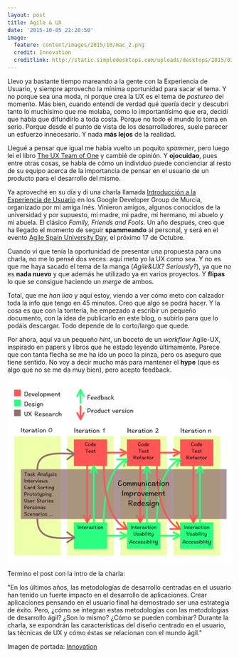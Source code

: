 ```yaml
---
layout: post
title: Agile & UX
date: '2015-10-05 21:20:50'
image:
  feature: content/images/2015/10/mac_2.png
  credit: Innovation
  creditlink: http://static.simpledesktops.com/uploads/desktops/2015/03/27/1.png
---
```


Llevo ya bastante tiempo mareando a la gente con la Experiencia de Usuario, y siempre aprovecho la mínima oportunidad para sacar el tema. Y no porque sea una moda, ni porque crea la UX es el tema de *postureo* del momento. Más bien, cuando entendí de verdad qué quería decir y descubrí tanto lo muchísimo que me molaba, como lo importantísimo que era, decidí que había que difundirlo a toda costa. Porque no todo el mundo lo toma en serio. Porque desde el punto de vista de los desarrolladores, suele parecer un esfuerzo innecesario. Y nada **más lejos** de la realidad.

Llegué a pensar que igual me había vuelto un poquito *spammer*, pero luego leí el libro [The UX Team of One](http://www.amazon.com/The-User-Experience-Team-One/dp/1933820187) y cambié de opinión. Y **ojocuidao**, pues entre otras cosas, se habla de cómo un individuo puede concienciar al resto de su equipo acerca de la importancia de pensar en el usuario de un producto para el desarrollo del mismo.

Ya aproveché en su día y di una charla llamada [Introducción a la Experiencia de Usuario](http://www.slideshare.net/ElenaTorro/an-introduction-to-user-experience) en los Google Developer Group de Murcia, organizado por mi amiga Inés. Vinieron amigos, algunos conocidos de la universidad y por supuesto, mi madre, mi padre, mi hermano, mi abuelo y mi abuela. El clásico *Family, Friends and Fools*. Un año después, creo que ha llegado el momento de seguir **spammeando** al personal, y será en el evento [Agile Spain University Day](http://agilealicante.org/), el próximo 17 de Octubre.

Cuando vi que tenía la oportunidad de presentar una propuesta para una charla, no me lo pensé dos veces: aquí meto yo la UX como sea. Y no es que me haya sacado el tema de la manga (*Agile&UX? Seriously?*), ya que no es **nada nuevo** y que además he utilizado ya en varios proyectos. Y **flipas** lo que se consigue haciendo un *merge* de ambos.

Total, que me *han liao* y aquí estoy, viendo a ver cómo meto con calzador toda la info que tengo en 45 minutos. Creo que algo se podrá hacer. Y la cosa es que con la tontería, he empezado a escribir un pequeño documento, con la idea de publicarlo en este blog, o subirlo para que lo podáis descargar. Todo depende de lo corto/largo que quede.

Por ahora, aquí va un pequeño *hint*, un boceto de un *workflow* Agile-UX, inspirado en papers y libros que he estado leyendo últimamente. Parece que con tanta flecha se me ha ido un poco la pinza, pero os aseguro que tiene sentido. No voy a decir mucho más para mantener el **hype** (que es algo que no se me da muy bien), pero acepto feedback.

![](/img/content/images/2015/10/agileuxworkflow_good.png)

Termino el post con la intro de la charla:

"En los últimos años, las metodologías de desarrollo centradas en el usuario han tenido un fuerte impacto en el desarrollo de aplicaciones. Crear aplicaciones pensando en el usuario final ha demostrado ser una estrategia de éxito. Pero, ¿cómo se integran estas metodologías con las metodologías de desarrollo ágil? ¿Son lo mismo? ¿Cómo se pueden combinar? Durante la charla, se expondrán las características del diseño centrado en el usuario, las técnicas de UX y cómo éstas se relacionan con el mundo ágil."

Imagen de portada: [Innovation](http://static.simpledesktops.com/uploads/desktops/2015/03/27/1.png)
